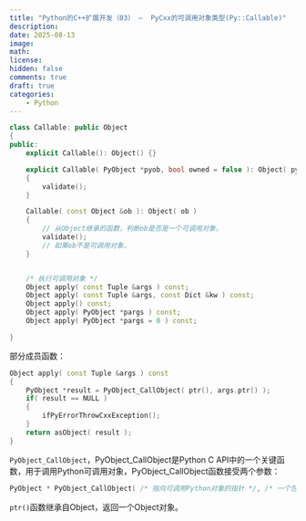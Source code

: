 ```yaml
---
title: "Python的C++扩展开发（03） —  PyCxx的可调用对象类型(Py::Callable)"
description: 
date: 2025-08-13
image: 
math: 
license: 
hidden: false
comments: true
draft: true
categories:
    - Python
---
```






```cpp
class Callable: public Object
{
public:
    explicit Callable(): Object() {}

    explicit Callable( PyObject *pyob, bool owned = false ): Object( pyob, owned )
    {
        validate();
    }

    Callable( const Object &ob ): Object( ob )
    {
        // 从Object继承的函数，判断ob是否是一个可调用对象。 
        validate();   
        // 如果ob不是可调用对象，
    }


    /* 执行可调用对象 */
    Object apply( const Tuple &args ) const;
    Object apply( const Tuple &args, const Dict &kw ) const;
    Object apply() const;
    Object apply( PyObject *pargs ) const;
    Object apply( PyObject *pargs = 0 ) const;

}
```

部分成员函数：  
```cpp
Object apply( const Tuple &args ) const
{
    PyObject *result = PyObject_CallObject( ptr(), args.ptr() );
    if( result == NULL )
    {
        ifPyErrorThrowCxxException();
    }
    return asObject( result );
}
```
`PyObject_CallObject`，PyObject_CallObject是Python C API中的一个关键函数，用于调用Python可调用对象，PyObject_CallObject函数接受两个参数： 
```cpp
PyObject * PyObject_CallObject( /* 指向可调用Python对象的指针 */, /* 一个包含调用参数的元组 */ );
```
`ptr()`函数继承自Object，返回一个Object对象。
